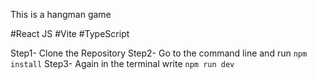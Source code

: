 This is a hangman game
<!-- Game Play URL -->


<!-- game Description -->


<!-- Tech Stack -->
#React JS
#Vite
#TypeScript

<!-- Local Installation Guide -->
Step1- Clone the Repository
Step2- Go to the command line and run `npm install` 
Step3- Again in the terminal write `npm run dev`
